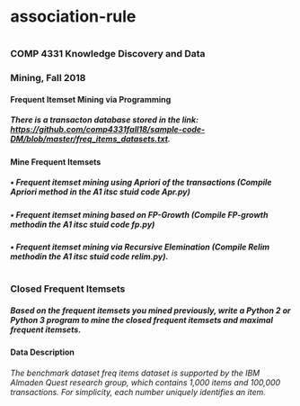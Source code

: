 # association-rule
# 
### COMP 4331 Knowledge Discovery and Data
### Mining, Fall 2018
#### Frequent Itemset Mining via Programming
##### There is a transacton database stored in the link: https://github.com/comp4331fall18/sample-code-DM/blob/master/freq_items_datasets.txt.
#### Mine Frequent Itemsets
##### • Frequent itemset mining using Apriori of the transactions (Compile Apriori method in the A1 itsc stuid code Apr.py)
##### • Frequent itemset mining based on FP-Growth (Compile FP-growth methodin the A1 itsc stuid code fp.py)
##### • Frequent itemset mining via Recursive Elemination (Compile Relim methodin the A1 itsc stuid code relim.py).
# 
### Closed Frequent Itemsets
##### Based on the frequent itemsets you mined previously, write a Python 2 or Python 3 program to mine the closed frequent itemsets and maximal frequent itemsets.
#### Data Description
###### The benchmark dataset freq items dataset is supported by the IBM Almaden Quest research group, which contains 1,000 items and 100,000 transactions. For simplicity, each number uniquely identifies an item.
